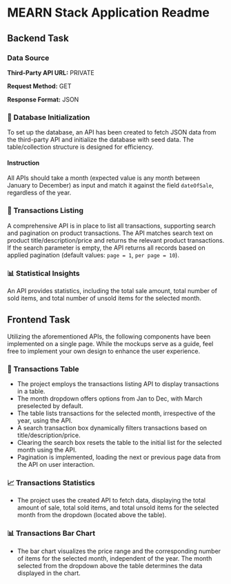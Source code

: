 # MEARN Stack Application Readme

## Backend Task

### Data Source

**Third-Party API URL:** PRIVATE

**Request Method:** GET

**Response Format:** JSON

### 🌱 Database Initialization

To set up the database, an API has been created to fetch JSON data from the third-party API and initialize the database with seed data. The table/collection structure is designed for efficiency.

#### Instruction

All APIs should take a month (expected value is any month between January to December) as input and match it against the field `dateOfSale`, regardless of the year.

### 📜 Transactions Listing

A comprehensive API is in place to list all transactions, supporting search and pagination on product transactions. The API matches search text on product title/description/price and returns the relevant product transactions. If the search parameter is empty, the API returns all records based on applied pagination (default values: `page = 1`, `per page = 10`).

### 📊 Statistical Insights

An API provides statistics, including the total sale amount, total number of sold items, and total number of unsold items for the selected month.

## Frontend Task

Utilizing the aforementioned APIs, the following components have been implemented on a single page. While the mockups serve as a guide, feel free to implement your own design to enhance the user experience.

### 📑 Transactions Table

- The project employs the transactions listing API to display transactions in a table.
- The month dropdown offers options from Jan to Dec, with March preselected by default.
- The table lists transactions for the selected month, irrespective of the year, using the API.
- A search transaction box dynamically filters transactions based on title/description/price.
- Clearing the search box resets the table to the initial list for the selected month using the API.
- Pagination is implemented, loading the next or previous page data from the API on user interaction.

### 📈 Transactions Statistics

- The project uses the created API to fetch data, displaying the total amount of sale, total sold items, and total unsold items for the selected month from the dropdown (located above the table).

### 📊 Transactions Bar Chart

- The bar chart visualizes the price range and the corresponding number of items for the selected month, independent of the year. The month selected from the dropdown above the table determines the data displayed in the chart.
